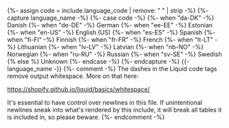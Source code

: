 {%- assign code = include.language_code | remove: " " | strip -%}
{%- capture language_name -%}
    {%- case code -%}
        {%- when "da-DK" -%}
            Danish
        {%- when "de-DE" -%}
            German
        {%- when "ee-EE" -%}
            Estonian
        {%- when "en-US" -%}
            English (US)
        {%- when "es-ES" -%}
            Spanish
        {%- when "fi-FI" -%}
            Finnish
        {%- when "fr-FR" -%}
            French
        {%- when "lt-LT" -%}
            Lithuanian
        {%- when "lv-LV" -%}
            Latvian
        {%- when "nb-NO" -%}
            Norwegian
        {%- when "ru-RU" -%}
            Russian
        {%- when "sv-SE" -%}
            Swedish
        {% else %}
            Unknown
    {%- endcase -%}
{%- endcapture -%}
{{- language_name -}}
{%- comment -%}
The dashes in the Liquid code tags remove output whitespace. More on that here:

https://shopify.github.io/liquid/basics/whitespace/

It's essential to have control over newlines in this file. If unintentional
newlines sneak into what's rendered by this include, it will break all tables
it is included in, so please beware.
{%- endcomment -%}
